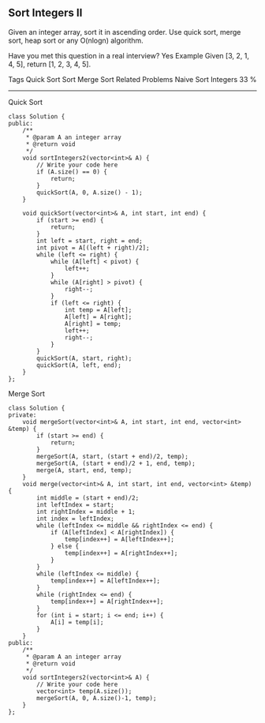 ## Sort Integers II  ##

Given an integer array, sort it in ascending order. Use quick sort, merge sort, heap sort or any O(nlogn) algorithm.

Have you met this question in a real interview? Yes
Example
Given [3, 2, 1, 4, 5], return [1, 2, 3, 4, 5].

Tags 
Quick Sort Sort Merge Sort
Related Problems 
Naive Sort Integers 33 %

----------
Quick Sort

	class Solution {
	public:
	    /**
	     * @param A an integer array
	     * @return void
	     */
	    void sortIntegers2(vector<int>& A) {
	        // Write your code here
	        if (A.size() == 0) {
	            return;
	        }
	        quickSort(A, 0, A.size() - 1);
	    }
	    
	    void quickSort(vector<int>& A, int start, int end) {
	        if (start >= end) {
	            return;
	        }
	        int left = start, right = end;
	        int pivot = A[(left + right)/2];
	        while (left <= right) {
	            while (A[left] < pivot) {
	                left++;
	            }
	            while (A[right] > pivot) {
	                right--;
	            }
	            if (left <= right) {
	                int temp = A[left];
	                A[left] = A[right];
	                A[right] = temp;
	                left++;
	                right--;
	            }
	        }
	        quickSort(A, start, right);
	        quickSort(A, left, end);
	    }
	};

Merge Sort

	class Solution {
	private:
	    void mergeSort(vector<int>& A, int start, int end, vector<int> &temp) {
	        if (start >= end) {
	            return;
	        }
	        mergeSort(A, start, (start + end)/2, temp);
	        mergeSort(A, (start + end)/2 + 1, end, temp);
	        merge(A, start, end, temp);
	    }
	    void merge(vector<int>& A, int start, int end, vector<int> &temp) {
	        int middle = (start + end)/2;
	        int leftIndex = start;
	        int rightIndex = middle + 1;
	        int index = leftIndex;
	        while (leftIndex <= middle && rightIndex <= end) {
	            if (A[leftIndex] < A[rightIndex]) {
	                temp[index++] = A[leftIndex++];
	            } else {
	                temp[index++] = A[rightIndex++];
	            }
	        }
	        while (leftIndex <= middle) {
	            temp[index++] = A[leftIndex++];
	        }
	        while (rightIndex <= end) {
	            temp[index++] = A[rightIndex++];
	        }
	        for (int i = start; i <= end; i++) {
	            A[i] = temp[i];
	        }
	    }
	public:
	    /**
	     * @param A an integer array
	     * @return void
	     */
	    void sortIntegers2(vector<int>& A) {
	        // Write your code here
	        vector<int> temp(A.size());
	        mergeSort(A, 0, A.size()-1, temp);
	    }
	};
